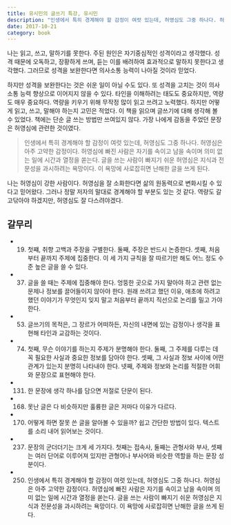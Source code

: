 ```yaml
---
title: 유시민의 글쓰기 특강, 유시민
description: "인생에서 특히 경계해야 할 감정이 여럿 있는데, 허영심도 그중 하나다. 허영심은 아주 고약한 감정이다. 허영심에 빠진 사람은 자기를 속이고 남을 속이며 의미 없는 일에 시간과 열정을 쏟는다. 글을 쓰는 사람이 빠지기 쉬운 허영심은 지식과 전문성을 과시하려는 욕망이다. 이 욕망에 사로잡히면 난해한 글을 쓰게 된다."
date: 2017-10-21
category: book
---
```


나는 읽고, 쓰고, 말하기를 못한다. 주된 원인은 자기중심적인 성격이라고 생각했다. 성격 때문에 오독하고, 장황하게 쓰며, 듣는 이를 배려하여 효과적으로 말하지 못한다고 생각했다. 그러므로 성격을 보완한다면 의사소통 능력이 나아질 것이라 믿었다.

하지만 성격을 보완한다는 것은 쉬운 일이 아닐 수도 있다. 또 성격을 고치는 것이 의사소통 능력 향상으로 이어지지 않을 수 있다. 타인을 이해하려는 태도도 중요하지만, 역량도 매우 중요하다. 역량을 키우기 위해 무작정 많이 읽고 쓰려고 노력했다. 하지만 어떻게 읽고, 쓰고, 말해야 하는지 고민은 적었다. 이 책을 읽으며 글쓰기에 대해 생각해 볼 수 있었다. 책에는 단순 글 쓰는 방법만 쓰여있지 않다. 가장 나에게 감동을 주었던 문장은 허영심에 관련한 것이였다.

> 인생에서 특히 경계해야 할 감정이 여럿 있는데, 허영심도 그중 하나다. 허영심은 아주 고약한 감정이다. 허영심에 빠진 사람은 자기를 속이고 남을 속이며 의미 없는 일에 시간과 열정을 쏟는다. 글을 쓰는 사람이 빠지기 쉬운 허영심은 지식과 전문성을 과시하려는 욕망이다. 이 욕망에 사로잡히면 난해한 글을 쓰게 된다. 

나는 허영심이 강한 사람이다. 허영심을 잘 소화한다면 삶의 원동력으로 변화시킬 수 있다고 믿어왔다. 그러나 정말 저자의 말대로 경계해야 할 부분도 있는 것 같다. 역량도 갈고닦아야 하겠지만, 허영심도 잘 다스려야겠다.

## 갈무리

- 19) 첫쨰, 취향 고백과 주장을 구별한다. 둘째, 주장은 반드시 논증한다. 셋째, 처음부터 끝까지 주제에 집중한다. 이 세 가지 규칙을 잘 따르기만 해도 어느 정도 수준 높은 글을 쓸 수 있다. 

- 37) 글을 쓸 때는 주제에 집중해야 한다. 엉뚱한 곳으로 가지 말아야 하고 관련 없는 문제나 정보를 끌어들이지 않아야 한다. 원래 쓰려고 했던 이유, 애초에 하려고 했던 이야기가 무엇인지 잊지 말고 처음부터 끝까지 직선으로 논리를 밀고 가야 한다. 

- 53) 글쓰기의 목적은, 그 장르가 어떠하든, 자신의 내면에 있는 감정이나 생각을 표현해 타인과 교감하는 것이다. 

- 74) 첫째, 무슨 이야기를 하는지 주제가 분명해야 한다. 둘째, 그 주제를 다루는 데 꼭 필요한 사실과 중요한 정보를 담아야 한다. 셋째, 그 사실과 정보 사이에 어떤 관계가 있는지 분명히 나타내야 한다. 넷째, 주제와 정보와 논리를 적절한 어휘와 문장으로 표현해야 한다. 

- 131) 한 문장에 생각 하나를 담으면 저절로 단문이 된다. 

- 168) 못난 글은 다 비슷하지만 훌륭한 글은 저마다 이유가 다르다. 

- 170) 어떻게 하면 잘못 쓴 글을 알아볼 수 있을까? 쉽고 간단한 방법이 있다. 텍스트를 소리 내어 읽어보는 것이다. 

- 237) 문장의 군더더기는 크게 세 가지다. 첫째는 접속사, 둘째는 관형사와 부사, 셋째는 여러 단어로 이루어져 있지만 관형어나 부사어와 비슷한 역할을 하는 문장 성분이다. 

- 250) 인생에서 특히 경계해야 할 감정이 여럿 있는데, 허영심도 그중 하나다. 허영심은 아주 고약한 감정이다. 허영심에 빠진 사람은 자기를 속이고 남을 속이며 의미 없는 일에 시간과 열정을 쏟는다. 글을 쓰는 사람이 빠지기 쉬운 허영심은 지식과 전문성을 과시하려는 욕망이다. 이 욕망에 사로잡히면 난해한 글을 쓰게 된다.